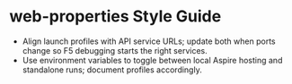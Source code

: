 # web-properties Style Guide

- Align launch profiles with API service URLs; update both when ports change so F5 debugging starts the right services.
- Use environment variables to toggle between local Aspire hosting and standalone runs; document profiles accordingly.
